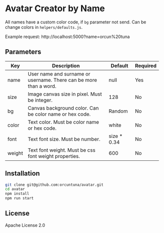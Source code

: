 # Avatar Creator by Name

All names have a custom color code, if `bg` parameter not send. Can be change colors in `helpers/defaults.js`.

Example request: http://localhost:5000?name=orcun%20tuna
 
## Parameters

| Key | Description | Default | Required |
| ------ | ------ | ------ | ------ |
| name | User name and surname or username. There can be more than a word. | null | Yes |
| size | Image canvas size in  pixel. Must be integer. | 128 | No |
| bg | Canvas background color. Can be color name or hex code. | Random | No |
| color | Text color. Must be color name or hex code. | white | No |
| font | Text font size. Must be number. | size * 0.34 | No |
| weight | Text font weight. Must be css font weight properties. | 600 | No |

## Installation

```sh
git clone git@github.com:orcuntuna/avatar.git
cd avatar
npm install
npm run start
```

## License

Apache License 2.0
